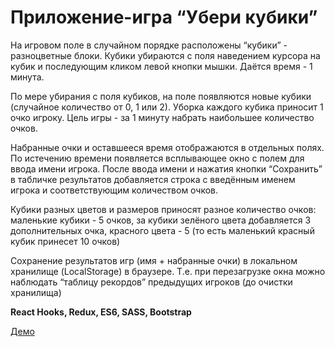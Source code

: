 # Приложение-игра “Убери кубики”

На игровом поле в случайном порядке расположены “кубики” - разноцветные блоки.
Кубики убираются с поля наведением курсора на кубик и последующим кликом левой
кнопки мышки. Даётся время - 1 минута.

По мере убирания с поля кубиков, на поле появляются новые кубики (случайное
количество от 0, 1 или 2). Уборка каждого кубика приносит 1 очко игроку. Цель
игры - за 1 минуту набрать наибольшее количество очков.

Набранные очки и оставшееся время отображаются в отдельных полях. По истечению
времени появляется всплывающее окно c полем для ввода имени игрока. После ввода
имени и нажатия кнопки “Сохранить” в табличке результатов добавляется строка с
введённым именем игрока и соответствующим количеством очков.

Кубики разных цветов и размеров приносят разное количество очков: маленькие
кубики - 5 очков, за кубики зелёного цвета добавляется 3 дополнительных очка,
красного цвета - 5 (то есть маленький красный кубик принесет 10 очков)

Сохранение результатов игр (имя + набранные очки) в локальном хранилище
(LocalStorage) в браузере. Т.е. при перезагрузке окна можно наблюдать “таблицу
рекордов” предыдущих игроков (до очистки хранилища)

**React Hooks, Redux, ES6, SASS, Bootstrap**

[Демо](https://marina-melihova.github.io/react-game-cubes)
